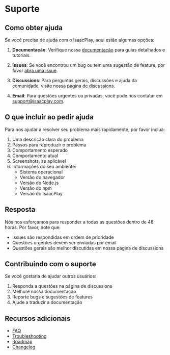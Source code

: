 # Suporte

## Como obter ajuda

Se você precisa de ajuda com o IsaacPlay, aqui estão algumas opções:

1. **Documentação**: Verifique nossa [documentação](https://github.com/isaacplay/isaacplay/wiki) para guias detalhados e tutoriais.

2. **Issues**: Se você encontrou um bug ou tem uma sugestão de feature, por favor [abra uma issue](https://github.com/isaacplay/isaacplay/issues/new/choose).

3. **Discussions**: Para perguntas gerais, discussões e ajuda da comunidade, visite nossa [página de discussions](https://github.com/isaacplay/isaacplay/discussions).

4. **Email**: Para questões urgentes ou privadas, você pode nos contatar em support@isaacplay.com.

## O que incluir ao pedir ajuda

Para nos ajudar a resolver seu problema mais rapidamente, por favor inclua:

1. Uma descrição clara do problema
2. Passos para reproduzir o problema
3. Comportamento esperado
4. Comportamento atual
5. Screenshots, se aplicável
6. Informações do seu ambiente:
   - Sistema operacional
   - Versão do navegador
   - Versão do Node.js
   - Versão do npm
   - Versão do IsaacPlay

## Resposta

Nós nos esforçamos para responder a todas as questões dentro de 48 horas. Por favor, note que:

- Issues são respondidas em ordem de prioridade
- Questões urgentes devem ser enviadas por email
- Questões gerais são melhor discutidas em nossa página de discussions

## Contribuindo com o suporte

Se você gostaria de ajudar outros usuários:

1. Responda a questões na página de discussions
2. Melhore nossa documentação
3. Reporte bugs e sugestões de features
4. Ajude a traduzir a documentação

## Recursos adicionais

- [FAQ](https://github.com/isaacplay/isaacplay/wiki/FAQ)
- [Troubleshooting](https://github.com/isaacplay/isaacplay/wiki/Troubleshooting)
- [Roadmap](https://github.com/isaacplay/isaacplay/wiki/Roadmap)
- [Changelog](https://github.com/isaacplay/isaacplay/wiki/Changelog) 